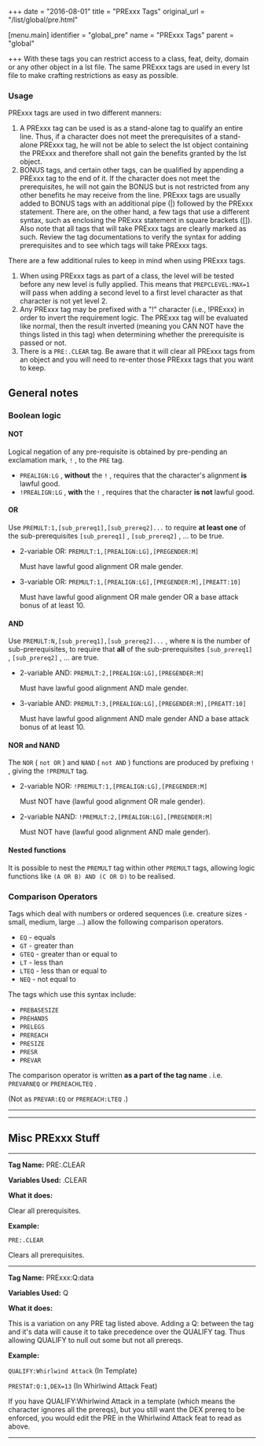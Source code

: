 +++
date = "2016-08-01"
title = "PRExxx Tags"
original_url = "/list/global/pre.html"

[menu.main]
    identifier = "global_pre"
    name = "PRExxx Tags"
    parent = "global"
    
+++
With these tags you can restrict access to a class, feat, deity, domain
or any other object in a lst file. The same PRExxx tags are used in
every lst file to make crafting restrictions as easy as possible.

### Usage

PRExxx tags are used in two different manners:

1.  A PRExxx tag can be used is as a stand-alone tag to qualify an
    entire line. Thus, if a character does not meet the prerequisites of
    a stand-alone PRExxx tag, he will not be able to select the lst
    object containing the PRExxx and therefore shall not gain the
    benefits granted by the lst object.
2.  BONUS tags, and certain other tags, can be qualified by appending a
    PRExxx tag to the end of it. If the character does not meet the
    prerequisites, he will not gain the BONUS but is not restricted from
    any other benefits he may receive from the line. PRExxx tags are
    usually added to BONUS tags with an additional pipe (|) followed by
    the PRExxx statement. There are, on the other hand, a few tags that
    use a different syntax, such as enclosing the PRExxx statement in
    square brackets (\[\]). Also note that all tags that will take
    PRExxx tags are clearly marked as such. Review the tag
    documentations to verify the syntax for adding prerequisites and to
    see which tags will take PRExxx tags.

There are a few additional rules to keep in mind when using PRExxx tags.

1.  When using PRExxx tags as part of a class, the level will be tested
    before any new level is fully applied. This means that
    `PREPCLEVEL:MAX=1` will pass when adding a second level to a first
    level character as that character is not yet level 2.
2.  Any PRExxx tag may be prefixed with a "!" character (i.e., !PRExxx)
    in order to invert the requirement logic. The PRExxx tag will be
    evaluated like normal, then the result inverted (meaning you CAN NOT
    have the things listed in this tag) when determining whether the
    prerequisite is passed or not.
3.  There is a `PRE:.CLEAR` tag. Be aware that it will clear all PRExxx
    tags from an object and you will need to re-enter those PRExxx tags
    that you want to keep.

General notes
-------------

### Boolean logic

#### NOT

Logical negation of any pre-requisite is obtained by pre-pending an
exclamation mark, `!` , to the `PRE` tag.

-   `PREALIGN:LG` , **without** the `!` , requires that the character's
    alignment **is** lawful good.
-   `!PREALIGN:LG` , **with** the `!` , requires that the character **is
    not** lawful good.

#### OR

Use `PREMULT:1,[sub_prereq1],[sub_prereq2]...` to require **at least
one** of the sub-prerequisites `[sub_prereq1]` , `[sub_prereq2]` , ...
to be true.

-   2-variable OR: `PREMULT:1,[PREALIGN:LG],[PREGENDER:M]`

    Must have lawful good alignment OR male gender.

-   3-variable OR: `PREMULT:1,[PREALIGN:LG],[PREGENDER:M],[PREATT:10]`

    Must have lawful good alignment OR male gender OR a base attack
    bonus of at least 10.

#### AND

Use `PREMULT:N,[sub_prereq1],[sub_prereq2]...` , where `N` is the number
of sub-prerequisites, to require that **all** of the sub-prerequisites
`[sub_prereq1]` , `[sub_prereq2]` , ... are true.

-   2-variable AND: `PREMULT:2,[PREALIGN:LG],[PREGENDER:M]`

    Must have lawful good alignment AND male gender.

-   3-variable AND: `PREMULT:3,[PREALIGN:LG],[PREGENDER:M],[PREATT:10]`

    Must have lawful good alignment AND male gender AND a base attack
    bonus of at least 10.

#### NOR and NAND

The `NOR` ( `not OR` ) and `NAND` ( `not AND` ) functions are produced
by prefixing `!` , giving the `!PREMULT` tag.

-   2-variable NOR: `!PREMULT:1,[PREALIGN:LG],[PREGENDER:M]`

    Must NOT have (lawful good alignment OR male gender).

-   2-variable NAND: `!PREMULT:2,[PREALIGN:LG],[PREGENDER:M]`

    Must NOT have (lawful good alignment AND male gender).

#### Nested functions

It is possible to nest the `PREMULT` tag within other `PREMULT` tags,
allowing logic functions like `(A OR B) AND (C OR D)` to be realised.

### Comparison Operators

Tags which deal with numbers or ordered sequences (i.e. creature sizes -
small, medium, large ...) allow the following comparison operators.

-   `EQ` - equals
-   `GT` - greater than
-   `GTEQ` - greater than or equal to
-   `LT` - less than
-   `LTEQ` - less than or equal to
-   `NEQ` - not equal to

The tags which use this syntax include:

-   `PREBASESIZE`
-   `PREHANDS`
-   `PRELEGS`
-   `PREREACH`
-   `PRESIZE`
-   `PRESR`
-   `PREVAR`

The comparison operator is written **as a part of the tag name** . i.e.
`PREVARNEQ` or `PREREACHLTEQ` .

(Not as `PREVAR:EQ` or `PREREACH:LTEQ` .)

------------------------------------------------------------------------

------------------------------------------------------------------------

Misc PRExxx Stuff
-----------------

------------------------------------------------------------------------

**<span id="preclear"></span> Tag Name:** PRE:.CLEAR

**Variables Used:** .CLEAR

**What it does:**

Clear all prerequisites.

**Example:**

`PRE:.CLEAR`

Clears all prerequisites.

------------------------------------------------------------------------

**<span id="prexxxqdata"></span> Tag Name:** PRExxx:Q:data

**Variables Used:** Q

**What it does:**

This is a variation on any PRE tag listed above. Adding a Q: between the
tag and it's data will cause it to take precedence over the QUALIFY tag.
Thus allowing QUALIFY to null out some but not all prereqs.

**Example:**

`QUALIFY:Whirlwind Attack` (In Template)

`PRESTAT:Q:1,DEX=13` (In Whirlwind Attack Feat)

If you have QUALIFY:Whirlwind Attack in a template (which means the
character ignores all the prereqs), but you still want the DEX prereq to
be enforced, you would edit the PRE in the Whirlwind Attack feat to read
as above.

------------------------------------------------------------------------



